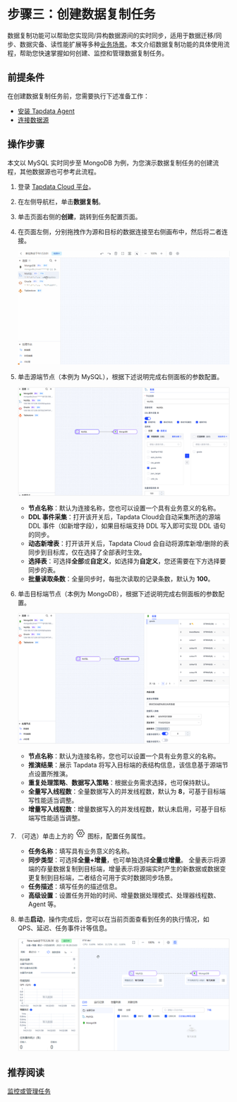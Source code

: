 # 步骤三：创建数据复制任务

数据复制功能可以帮助您实现同/异构数据源间的实时同步，适用于数据迁移/同步、数据灾备、读性能扩展等多种[业务场景](../introduction/use-cases.md)。本文介绍数据复制功能的具体使用流程，帮助您快速掌握如何创建、监控和管理数据复制任务。

## 前提条件

在创建数据复制任务前，您需要执行下述准备工作：

* [安装 Tapdata Agent](install-agent)
* [连接数据源](connect-database.md)

## 操作步骤

本文以 MySQL 实时同步至 MongoDB 为例，为您演示数据复制任务的创建流程，其他数据源也可参考此流程。

1. 登录 [Tapdata Cloud 平台](https://auth.tapdata.net/)。

2. 在左侧导航栏，单击**数据复制**。

3. 单击页面右侧的**创建**，跳转到任务配置页面。

4. 在页面左侧，分别拖拽作为源和目标的数据连接至右侧画布中，然后将二者连接。

   ![拖拽数据源至画布](../images/drag_database_cn.gif)

5. 单击源端节点（本例为 MySQL），根据下述说明完成右侧面板的参数配置。

   ![源端设置](../images/data_source_settings_cn.png)

   * **节点名称**：默认为连接名称，您也可以设置一个具有业务意义的名称。
   * **DDL 事件采集**：打开该开关后，Tapdata Cloud会自动采集所选的源端 DDL 事件（如新增字段），如果目标端支持 DDL 写入即可实现 DDL 语句的同步。
   * **动态新增表**：打开该开关后，Tapdata Cloud 会自动将源库新增/删除的表同步到目标库，仅在选择了全部表时生效。
   * **选择表**：可选择**全部**或**自定义**，如选择为**自定义**，您还需要在下方选择要同步的表。
   * **批量读取条数**：全量同步时，每批次读取的记录条数，默认为 **100**。

6. 单击目标端节点（本例为 MongoDB），根据下述说明完成右侧面板的参数配置。

   ![目标端设置](../images/data_target_settings_cn.png)

   * **节点名称**：默认为连接名称，您也可以设置一个具有业务意义的名称。
   * **推演结果**：展示 Tapdata 将写入目标端的表结构信息，该信息基于源端节点设置所推演。
   * **重复处理策略**、**数据写入策略**：根据业务需求选择，也可保持默认。
   * **全量写入线程数**：全量数据写入的并发线程数，默认为 **8**，可基于目标端写性能适当调整。
   * **增量写入线程数**：增量数据写入的并发线程数，默认未启用，可基于目标端写性能适当调整。

7. （可选）单击上方的 ![setting](../images/setting.png) 图标，配置任务属性。

   * **任务名称**：填写具有业务意义的名称。
   * **同步类型**：可选择**全量+增量**，也可单独选择**全量**或**增量**。
     全量表示将源端的存量数据复制到目标端，增量表示将源端实时产生的新数据或数据变更复制到目标端，二者结合可用于实时数据同步场景。
   * **任务描述**：填写任务的描述信息。
   * **高级设置**：设置任务开始的时间、增量数据处理模式、处理器线程数、Agent 等。

8. 单击**启动**，操作完成后，您可以在当前页面查看到任务的执行情况，如 QPS、延迟、任务事件计等信息。

   ![任务执行情况](../images/task_started_cn.png)



## 推荐阅读

[监控或管理任务](../user-guide/copy-data/manage-task.md)

